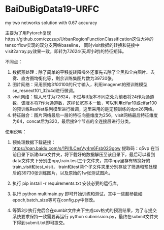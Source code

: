 # BaiDuBigData19-URFC
my two networks solution with 0.67 accuracy 

主要为了用Pytorch复现https://github.com/czczup/UrbanRegionFunctionClassification这位大神的tensorflow实现的双分支网络baseline，
同时visit数据的转换和链接中visit2array.py效果一致，即转为7*26*24(天*周*小时)的特征矩阵。

不同点：
1. 数据预处理：除了简单的平移旋转降噪外还事先去除了全黑和全白图片、去雾、直方图均衡化等，剩余训练集图片数为39730张。
2. 图片网络：采用原始3*100*100的尺寸输入，利用imagenet的预训练模型se_resnext101_32x4d进行微调。
3. visit网络：输入尺寸为7*26*24，不过与tf版本不同之处为前者将24作为通道数，该版本将7作为通道数，这样长宽基本一致，可以利用cifar10或cifar100
的预训练ResNet系列模型进行微调，这里采用的是无预训练的dpn26网络。
4. 特征融合：图片网络最后一层的特征向量维度为256，visit网络最后特征维度为64，concat后为320，最后接9个节点的全连接层进行分类。



使用说明：
1. 预处理数据下载链接：https://pan.baidu.com/s/1Pil1LCesVy4m6Fsb02Ggow  提取码：q5vp 
在当前目录下新建data文件夹，将下载好的数据解压至该目录下，最后可以看到data文件夹下分别由npy,train.test三个文件夹，其中npy里存有转换好的train_visit和test_visit，
train和test两个子文件夹里分别存放了筛选和预处理后的39730张训练图片，以及原始的1w张测试图片。

2. 执行 pip install -r requirements.txt 安装必要的运行库。

3. 执行 python multimain.py 即可开始训练和测试，其中一些超参数如epoch,batch_size等可在config.py中修改。

4. 等第3步执行完后会在sumbit文件夹下生成csv格式的预测结果，为了与提交系统要求保持一致需要再运行 python submission.py，最终在submit文件夹下得到submit.txt即可提交。

